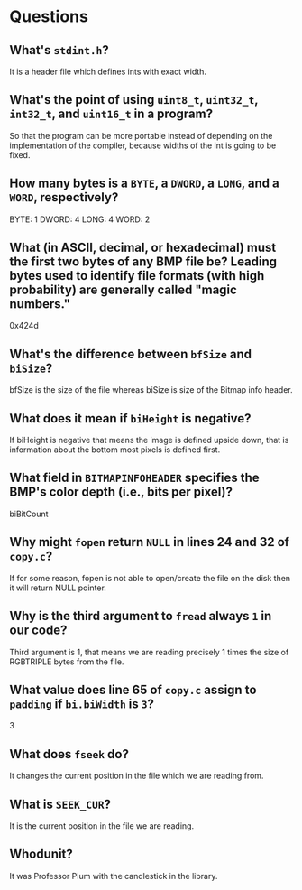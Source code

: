 # Questions

## What's `stdint.h`?

It is a header file which defines ints with exact width.

## What's the point of using `uint8_t`, `uint32_t`, `int32_t`, and `uint16_t` in a program?

So that the program can be more portable instead of depending on the implementation of the compiler, because widths of the int
is going to be fixed.

## How many bytes is a `BYTE`, a `DWORD`, a `LONG`, and a `WORD`, respectively?

BYTE:  1
DWORD: 4
LONG:  4
WORD:  2

## What (in ASCII, decimal, or hexadecimal) must the first two bytes of any BMP file be? Leading bytes used to identify file formats (with high probability) are generally called "magic numbers."

0x424d

## What's the difference between `bfSize` and `biSize`?

bfSize is the size of the file whereas biSize is size of the Bitmap info header.

## What does it mean if `biHeight` is negative?

If biHeight is negative that means the image is defined upside down, that is information about the bottom most pixels is defined
first.

## What field in `BITMAPINFOHEADER` specifies the BMP's color depth (i.e., bits per pixel)?

biBitCount

## Why might `fopen` return `NULL` in lines 24 and 32 of `copy.c`?

If for some reason, fopen is not able to open/create the file on the disk then it will return NULL pointer.

## Why is the third argument to `fread` always `1` in our code?

Third argument is 1, that means we are reading precisely 1 times the size of RGBTRIPLE bytes from the file.

## What value does line 65 of `copy.c` assign to `padding` if `bi.biWidth` is `3`?

3

## What does `fseek` do?

It changes the current position in the file which we are reading from.

## What is `SEEK_CUR`?

It is the current position in the file we are reading.

## Whodunit?

It was Professor Plum with the candlestick in the library.
